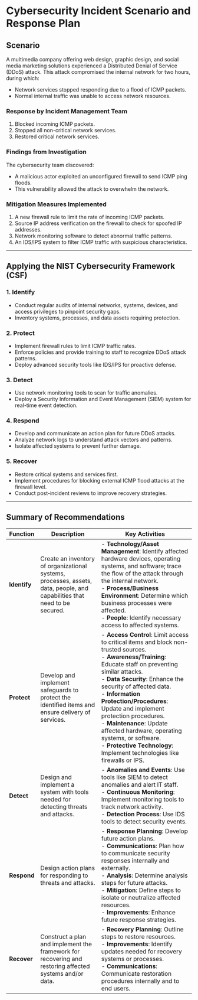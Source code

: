 # Cybersecurity Incident Scenario and Response Plan

## Scenario
A multimedia company offering web design, graphic design, and social media marketing solutions experienced a Distributed Denial of Service (DDoS) attack. This attack compromised the internal network for two hours, during which:

- Network services stopped responding due to a flood of ICMP packets.
- Normal internal traffic was unable to access network resources.

### Response by Incident Management Team
1. Blocked incoming ICMP packets.
2. Stopped all non-critical network services.
3. Restored critical network services.

### Findings from Investigation
The cybersecurity team discovered:
- A malicious actor exploited an unconfigured firewall to send ICMP ping floods.
- This vulnerability allowed the attack to overwhelm the network.

### Mitigation Measures Implemented
1. A new firewall rule to limit the rate of incoming ICMP packets.
2. Source IP address verification on the firewall to check for spoofed IP addresses.
3. Network monitoring software to detect abnormal traffic patterns.
4. An IDS/IPS system to filter ICMP traffic with suspicious characteristics.

---

## Applying the NIST Cybersecurity Framework (CSF)

### 1. **Identify**
- Conduct regular audits of internal networks, systems, devices, and access privileges to pinpoint security gaps.
- Inventory systems, processes, and data assets requiring protection.

### 2. **Protect**
- Implement firewall rules to limit ICMP traffic rates.
- Enforce policies and provide training to staff to recognize DDoS attack patterns.
- Deploy advanced security tools like IDS/IPS for proactive defense.

### 3. **Detect**
- Use network monitoring tools to scan for traffic anomalies.
- Deploy a Security Information and Event Management (SIEM) system for real-time event detection.

### 4. **Respond**
- Develop and communicate an action plan for future DDoS attacks.
- Analyze network logs to understand attack vectors and patterns.
- Isolate affected systems to prevent further damage.

### 5. **Recover**
- Restore critical systems and services first.
- Implement procedures for blocking external ICMP flood attacks at the firewall level.
- Conduct post-incident reviews to improve recovery strategies.

---

## Summary of Recommendations
| **Function**   | **Description**                                                                                                                                  | **Key Activities**                                                                                                                                                                                                                                                                                   |
|-----------------|--------------------------------------------------------------------------------------------------------------------------------------------------|-----------------------------------------------------------------------------------------------------------------------------------------------------------------------------------------------------------------------------------------------------------------------------------------------------|
| **Identify**    | Create an inventory of organizational systems, processes, assets, data, people, and capabilities that need to be secured.                      | - **Technology/Asset Management**: Identify affected hardware devices, operating systems, and software; trace the flow of the attack through the internal network.  <br> - **Process/Business Environment**: Determine which business processes were affected. <br> - **People**: Identify necessary access to affected systems. |
| **Protect**     | Develop and implement safeguards to protect the identified items and ensure delivery of services.                                               | - **Access Control**: Limit access to critical items and block non-trusted sources. <br> - **Awareness/Training**: Educate staff on preventing similar attacks. <br> - **Data Security**: Enhance the security of affected data. <br> - **Information Protection/Procedures**: Update and implement protection procedures. <br> - **Maintenance**: Update affected hardware, operating systems, or software. <br> - **Protective Technology**: Implement technologies like firewalls or IPS. |
| **Detect**      | Design and implement a system with tools needed for detecting threats and attacks.                                                              | - **Anomalies and Events**: Use tools like SIEM to detect anomalies and alert IT staff. <br> - **Continuous Monitoring**: Implement monitoring tools to track network activity. <br> - **Detection Process**: Use IDS tools to detect security events.                                                                                      |
| **Respond**     | Design action plans for responding to threats and attacks.                                                                                      | - **Response Planning**: Develop future action plans. <br> - **Communications**: Plan how to communicate security responses internally and externally. <br> - **Analysis**: Determine analysis steps for future attacks. <br> - **Mitigation**: Define steps to isolate or neutralize affected resources. <br> - **Improvements**: Enhance future response strategies.                                          |
| **Recover**     | Construct a plan and implement the framework for recovering and restoring affected systems and/or data.                                         | - **Recovery Planning**: Outline steps to restore resources. <br> - **Improvements**: Identify updates needed for recovery systems or processes. <br> - **Communications**: Communicate restoration procedures internally and to end users.                                                                                                |
